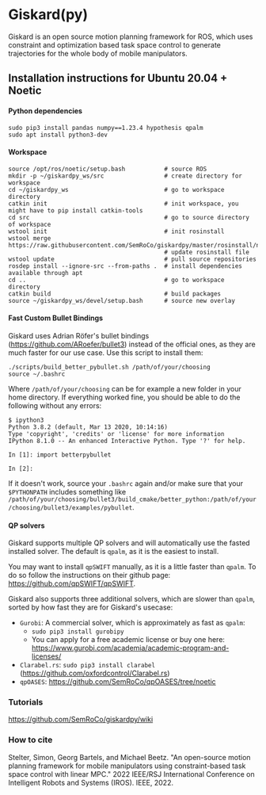 # Giskard(py)
Giskard is an open source motion planning framework for ROS, which uses constraint and optimization based task space control to generate trajectories for the whole body of mobile manipulators.

## Installation instructions for Ubuntu 20.04 + Noetic

#### Python dependencies
```
sudo pip3 install pandas numpy==1.23.4 hypothesis qpalm
sudo apt install python3-dev 
```

#### Workspace
```
source /opt/ros/noetic/setup.bash           # source ROS
mkdir -p ~/giskardpy_ws/src                 # create directory for workspace
cd ~/giskardpy_ws                           # go to workspace directory
catkin init                                 # init workspace, you might have to pip install catkin-tools
cd src                                      # go to source directory of workspace
wstool init                                 # init rosinstall
wstool merge https://raw.githubusercontent.com/SemRoCo/giskardpy/master/rosinstall/noetic.rosinstall
                                            # update rosinstall file
wstool update                               # pull source repositories
rosdep install --ignore-src --from-paths .  # install dependencies available through apt
cd ..                                       # go to workspace directory
catkin build                                # build packages
source ~/giskardpy_ws/devel/setup.bash      # source new overlay
```

#### Fast Custom Bullet Bindings
Giskard uses Adrian Röfer's bullet bindings (https://github.com/ARoefer/bullet3) instead of the official ones, as they are much faster for our use case.
Use this script to install them:
```
./scripts/build_better_pybullet.sh /path/of/your/choosing
source ~/.bashrc
```
Where `/path/of/your/choosing` can be for example a new folder in your home directory.
If everything worked fine, you should be able to do the following without any errors:
```
$ ipython3
Python 3.8.2 (default, Mar 13 2020, 10:14:16) 
Type 'copyright', 'credits' or 'license' for more information
IPython 8.1.0 -- An enhanced Interactive Python. Type '?' for help.

In [1]: import betterpybullet

In [2]:
```
If it doesn't work, source your ```.bashrc``` again 
and/or make sure that your ```$PYTHONPATH``` includes something like ```/path/of/your/choosing/bullet3/build_cmake/better_python:/path/of/your/choosing/bullet3/examples/pybullet```. 

#### QP solvers
Giskard supports multiple QP solvers and will automatically use the fasted installed solver.
The default is `qpalm`, as it is the easiest to install.

You may want to install `qpSWIFT` manually, as it is a little faster than `qpalm`.
To do so follow the instructions on their github page: https://github.com/qpSWIFT/qpSWIFT.

Giskard also supports three additional solvers, which are slower than `qpalm`, sorted by how fast they are for Giskard's usecase:
- `Gurobi`: A commercial solver, which is approximately as fast as `qpalm`: 
  - ```sudo pip3 install gurobipy```
  - You can apply for a free academic license or buy one here: https://www.gurobi.com/academia/academic-program-and-licenses/
- `Clarabel.rs`: `sudo pip3 install clarabel` (https://github.com/oxfordcontrol/Clarabel.rs)
- `qpOASES`: https://github.com/SemRoCo/qpOASES/tree/noetic

### Tutorials
https://github.com/SemRoCo/giskardpy/wiki

### How to cite
Stelter, Simon, Georg Bartels, and Michael Beetz. "An open-source motion planning framework for mobile manipulators using constraint-based task space control with linear MPC." 2022 IEEE/RSJ International Conference on Intelligent Robots and Systems (IROS). IEEE, 2022.

